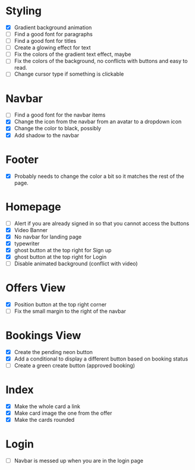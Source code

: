 # Styling
- [x] Gradient background animation
- [ ] Find a good font for paragraphs
- [ ] Find a good font for titles
- [ ] Create a glowing effect for text
- [ ] Fix the colors of the gradient text effect, maybe
- [ ] Fix the colors of the background, no conflicts with buttons and easy to read.
- [ ] Change cursor type if something is clickable

# Navbar
- [ ] Find a good font for the navbar items
- [x] Change the icon from the navbar from an avatar to a dropdown icon
- [x] Change the color to black, possibly
- [x] Add shadow to the navbar

# Footer
- [x] Probably needs to change the color a bit so it matches the rest of the page.

# Homepage
- [ ] Alert if you are already signed in so that you cannot access the buttons
- [x] Video Banner
- [x] No navbar for landing page
- [x] typewriter
- [x] ghost button at the top right for Sign up
- [x] ghost button at the top right for Login
- [ ] Disable animated background (conflict with video)

# Offers View
- [x] Position button at the top right corner
- [ ] Fix the small margin to the right of the navbar

# Bookings View
- [x] Create the pending neon button
- [x] Add a conditional to display a different button based on booking status
- [ ] Create a green create button (approved booking)

# Index
- [x] Make the whole card a link
- [x] Make card image the one from the offer
- [x] Make the cards rounded

# Login
- [ ] Navbar is messed up when you are in the login page

